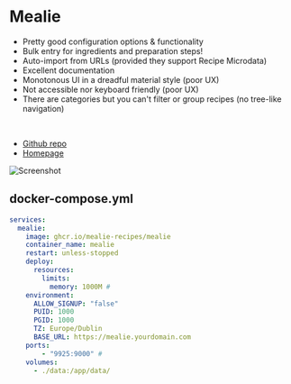 # Mealie
- Pretty good configuration options & functionality
- Bulk entry for ingredients and preparation steps!
- Auto-import from URLs (provided they support Recipe Microdata)
- Excellent documentation
- Monotonous UI in a dreadful material style (poor UX)
- Not accessible nor keyboard friendly (poor UX)
- There are categories but you can't filter or group recipes (no tree-like navigation)

<br>

- [Github repo](https://github.com/hay-kot/mealie/)
- [Homepage](https://hay-kot.github.io/mealie/)

![Screenshot](mealie.png)


## docker-compose.yml
```yml
services:
  mealie:
    image: ghcr.io/mealie-recipes/mealie
    container_name: mealie
    restart: unless-stopped
    deploy:
      resources:
        limits:
          memory: 1000M # 
    environment:
      ALLOW_SIGNUP: "false"
      PUID: 1000
      PGID: 1000
      TZ: Europe/Dublin
      BASE_URL: https://mealie.yourdomain.com
    ports:
        - "9925:9000" # 
    volumes:
      - ./data:/app/data/
```
